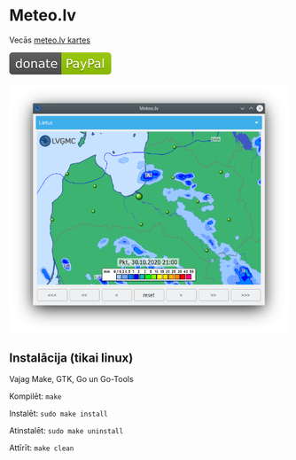 # Meteo.lv

Vecās [meteo.lv kartes](https://www.meteo.lv/laiks/nokrisni/?nid=557)

[![Donate](paypal.svg?raw=true)](https://www.paypal.me/ugjka)

![screenshot](screenshot.png?raw=true)

## Instalācija (tikai linux)

Vajag Make, GTK, Go un Go-Tools

Kompilēt: `make`

Instalēt: `sudo make install`

Atinstalēt: `sudo make uninstall`

Attīrīt: `make clean`
